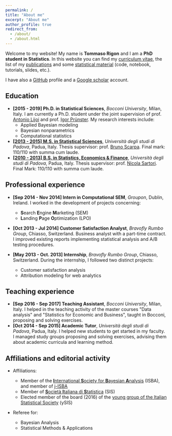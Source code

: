 ```yaml
---
permalink: /
title: "About me"
excerpt: "About me"
author_profile: true
redirect_from:
  - /about/
  - /about.html
---
```


Welcome to my website! My name is **Tommaso Rigon** and I am a **PhD student in Statistics**. In this website you can find my [curriculum vitae](/files/cv_Rigon.pdf), the list of my [publications](/publications/) and some [statistical material](/year-archive/) (code, notebook, tutorials, slides, etc.).

I have also a [GitHub](https://github.com/tommasorigon) profile and a [Google scholar](https://scholar.google.it/citations?user=vRRVHqgAAAAJ&hl=en) account.

## Education

* **[2015 - 2019] Ph.D. in Statistical Sciences**, *Bocconi University*, Milan, Italy. I am currently a Ph.D. student under the joint supervision of  prof. [Antonio Lijoi](http://mypage.unibocconi.eu/antoniolijoi/) and prof. [Igor Prünster](http://mypage.unibocconi.eu/igorpruenster/). My research interests include:
    * Applied Bayesian modeling
    * Bayesian nonparametrics
    * Computational statistics
* **[[2013 - 2015] M.S. in Statistical Sciences](http://tesi.cab.unipd.it/49380/1/Rigon_Tommaso.pdf)**, *Università degli studi di Padova*, Padua, Italy. Thesis supervisor: prof. [Bruno Scarpa](http://homes.stat.unipd.it/bruno/). Final mark: 110/110 with summa cum laude.
* **[[2010 - 2013] B.S. in Statistics, Economics & Finance]((http://tesi.cab.unipd.it/42884/1/Rigon_Tommaso.pdf) )**, *Università degli studi di Padova*, Padua, Italy. Thesis supervisor: prof. [Nicola Sartori](https://homes.stat.unipd.it/nicolasartori/en/content/home). Final Mark: 110/110 with summa cum laude.


## Professional experience

* **[Sep  2014 - Nov  2014] Intern in Computational SEM**, *Groupon*, Dublin, Ireland. I worked in the development of projects concerning:
    * **S**earch **E**ngine **M**arketing (SEM)
    * **L**anding **P**age **O**ptimization (LPO)

* **[Oct  2013 - Jul  2014] Customer Satisfaction Analyst**, *Bravofly Rumbo Group*, Chiasso, Switzerland. Business analyst with a part-time contract. I improved existing reports implementing statistical analysis and A/B testing procedures.

* **[May 2013 - Oct. 2013] Internship**, *Bravofly Rumbo Group*, Chiasso, Switzerland. During the internship, I followed two distinct projects:
    * Customer satisfaction analysis
    * Attribution modeling for web analytics

##  Teaching experience
  
* **[Sep 2016 - Sep 2017] Teaching Assistant**, *Bocconi University*, Milan, Italy. I helped in the teaching activity of the master courses "Data analysis" and "Statistics for Economic and Business", taught in Bocconi, proposing and solving exercises.
*  **[Oct 2014 - Sep 2015] Academic Tutor**, *Università degli studi di Padova*, Padua, Italy. I helped new students to get started in my faculty. I managed study groups proposing and solving exercises, advising them about academic curricula and learning method.

## Affiliations and editorial activity
  
  * Affiliations:
      * Member of the [**I**nternational **S**ociety for **B**ayesian **A**nalysis](https://bayesian.org) (ISBA), and member of [j-ISBA](https://j-isba.github.io)
      * Member of [**S**ocietà **I**taliana di **S**tatistica](http://www.sis-statistica.it) (SIS)
      * Elected member of the board (2016) of the [young group of the Italian Statistical Society](https://youngsis.github.io) (ySIS)
  
  * Referee for:
      * Bayesian Analysis
      * Statistical Methods & Applications
  
